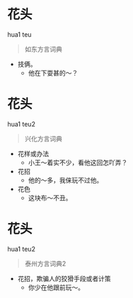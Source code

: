 # 花头
hua1 teu
> 如东方言词典
- 技俩。
  - 他在下耍甚的～？

# 花头
hua1 teu2
> 兴化方言词典
- 花样或办法
  - 小王～着实不少，看他这回怎吖弄？
- 花招
  - 他的～多，我俫玩不过他。
- 花色
  - 这块布～不丑。


# 花头
hua1 teu2
> 泰州方言词典2
- 花招，欺骗人的狡猾手段或者计策
  - 你少在他跟前玩～。